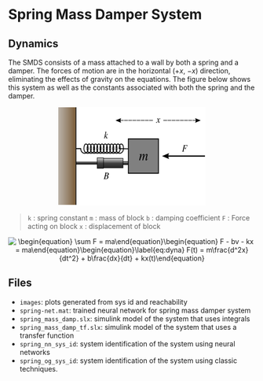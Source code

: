 # Spring Mass Damper System

## Dynamics
The SMDS consists of a mass attached to a wall by both a spring and a damper. The forces of motion are in the horizontal ($+x$, $-x$) direction, eliminating the effects of gravity on the equations. The figure below shows this system as well as the constants associated with both the spring and the damper.
<p align="center">
<img src="./images/Mass-Spring-Damper.png" alt="sys diagram" width="300" height="200">
<p>

> `k` : spring constant
> `m` : mass of block
> `b` : damping coefficient
> `F` : Force acting on block
> `x` : displacement of block

<p align="center">
<img src="http://www.sciweavers.org/tex2img.php?eq=%0A%5Cbegin%7Bequation%7D%0A%20%20%20%20%5Csum%20F%20%3D%20ma%0A%5Cend%7Bequation%7D%0A%5Cbegin%7Bequation%7D%0A%20%20%20%20F%20-%20bv%20-%20kx%20%3D%20ma%0A%5Cend%7Bequation%7D%0A%5Cbegin%7Bequation%7D%5Clabel%7Beq%3Adyna%7D%0A%20%20%20%20F%28t%29%20%3D%20m%5Cfrac%7Bd%5E2x%7D%7Bdt%5E2%7D%20%2B%20b%5Cfrac%7Bdx%7D%7Bdt%7D%20%2B%20kx%28t%29%0A%5Cend%7Bequation%7D&bc=White&fc=Black&im=jpg&fs=12&ff=arev&edit=0" align="center" border="0" alt="\begin{equation}    \sum F = ma\end{equation}\begin{equation}    F - bv - kx = ma\end{equation}\begin{equation}\label{eq:dyna}    F(t) = m\frac{d^2x}{dt^2} + b\frac{dx}{dt} + kx(t)\end{equation}" width="383" height="108" />
<p>
  
## Files
- `images`: plots generated from sys id and reachability
- `spring-net.mat`: trained neural network for spring mass damper system
- `spring_mass_damp.slx`: simulink model of the system that uses integrals
- `spring_mass_damp_tf.slx`: simulink model of the system that uses a transfer function
- `spring_nn_sys_id`: system identification of the system using neural networks
- `spring_og_sys_id`: system identification of the system using classic techniques.
